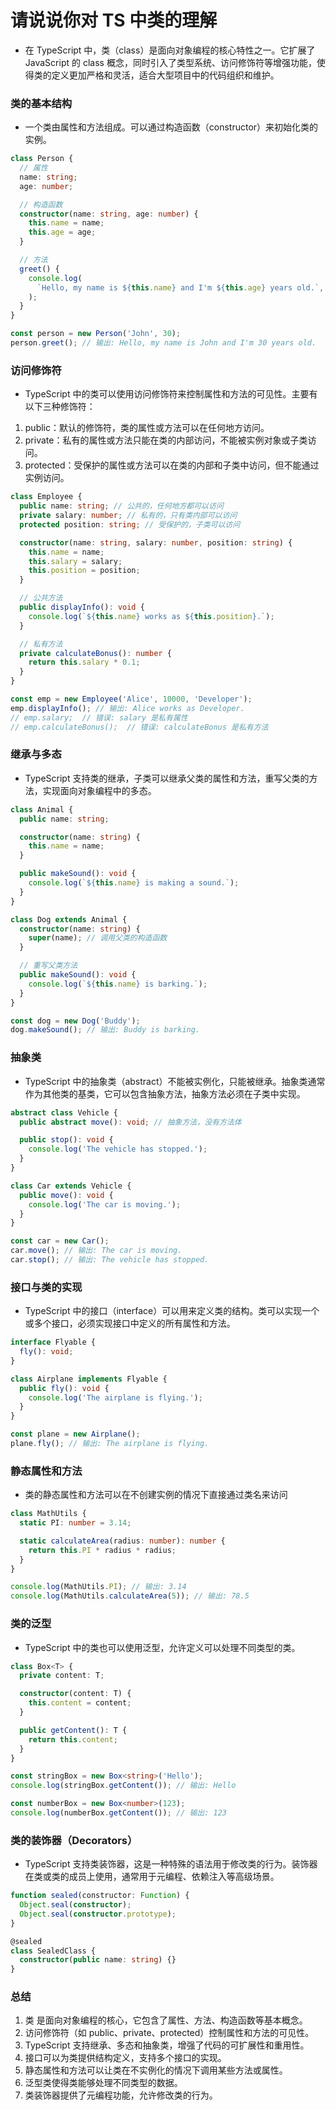 # 请说说你对 TS 中类的理解

- 在 TypeScript 中，类（class）是面向对象编程的核心特性之一。它扩展了 JavaScript 的 class 概念，同时引入了类型系统、访问修饰符等增强功能，使得类的定义更加严格和灵活，适合大型项目中的代码组织和维护。

### 类的基本结构

- 一个类由属性和方法组成。可以通过构造函数（constructor）来初始化类的实例。

```ts
class Person {
  // 属性
  name: string;
  age: number;

  // 构造函数
  constructor(name: string, age: number) {
    this.name = name;
    this.age = age;
  }

  // 方法
  greet() {
    console.log(
      `Hello, my name is ${this.name} and I'm ${this.age} years old.`,
    );
  }
}

const person = new Person('John', 30);
person.greet(); // 输出: Hello, my name is John and I'm 30 years old.
```

### 访问修饰符

- TypeScript 中的类可以使用访问修饰符来控制属性和方法的可见性。主要有以下三种修饰符：

1. public：默认的修饰符，类的属性或方法可以在任何地方访问。
2. private：私有的属性或方法只能在类的内部访问，不能被实例对象或子类访问。
3. protected：受保护的属性或方法可以在类的内部和子类中访问，但不能通过实例访问。

```ts
class Employee {
  public name: string; // 公共的，任何地方都可以访问
  private salary: number; // 私有的，只有类内部可以访问
  protected position: string; // 受保护的，子类可以访问

  constructor(name: string, salary: number, position: string) {
    this.name = name;
    this.salary = salary;
    this.position = position;
  }

  // 公共方法
  public displayInfo(): void {
    console.log(`${this.name} works as ${this.position}.`);
  }

  // 私有方法
  private calculateBonus(): number {
    return this.salary * 0.1;
  }
}

const emp = new Employee('Alice', 10000, 'Developer');
emp.displayInfo(); // 输出: Alice works as Developer.
// emp.salary;  // 错误: salary 是私有属性
// emp.calculateBonus();  // 错误: calculateBonus 是私有方法
```

### 继承与多态

- TypeScript 支持类的继承，子类可以继承父类的属性和方法，重写父类的方法，实现面向对象编程中的多态。

```ts
class Animal {
  public name: string;

  constructor(name: string) {
    this.name = name;
  }

  public makeSound(): void {
    console.log(`${this.name} is making a sound.`);
  }
}

class Dog extends Animal {
  constructor(name: string) {
    super(name); // 调用父类的构造函数
  }

  // 重写父类方法
  public makeSound(): void {
    console.log(`${this.name} is barking.`);
  }
}

const dog = new Dog('Buddy');
dog.makeSound(); // 输出: Buddy is barking.
```

### 抽象类

- TypeScript 中的抽象类（abstract）不能被实例化，只能被继承。抽象类通常作为其他类的基类，它可以包含抽象方法，抽象方法必须在子类中实现。

```ts
abstract class Vehicle {
  public abstract move(): void; // 抽象方法，没有方法体

  public stop(): void {
    console.log('The vehicle has stopped.');
  }
}

class Car extends Vehicle {
  public move(): void {
    console.log('The car is moving.');
  }
}

const car = new Car();
car.move(); // 输出: The car is moving.
car.stop(); // 输出: The vehicle has stopped.
```

### 接口与类的实现

- TypeScript 中的接口（interface）可以用来定义类的结构。类可以实现一个或多个接口，必须实现接口中定义的所有属性和方法。

```ts
interface Flyable {
  fly(): void;
}

class Airplane implements Flyable {
  public fly(): void {
    console.log('The airplane is flying.');
  }
}

const plane = new Airplane();
plane.fly(); // 输出: The airplane is flying.
```

### 静态属性和方法

- 类的静态属性和方法可以在不创建实例的情况下直接通过类名来访问

```ts
class MathUtils {
  static PI: number = 3.14;

  static calculateArea(radius: number): number {
    return this.PI * radius * radius;
  }
}

console.log(MathUtils.PI); // 输出: 3.14
console.log(MathUtils.calculateArea(5)); // 输出: 78.5
```

### 类的泛型

- TypeScript 中的类也可以使用泛型，允许定义可以处理不同类型的类。

```ts
class Box<T> {
  private content: T;

  constructor(content: T) {
    this.content = content;
  }

  public getContent(): T {
    return this.content;
  }
}

const stringBox = new Box<string>('Hello');
console.log(stringBox.getContent()); // 输出: Hello

const numberBox = new Box<number>(123);
console.log(numberBox.getContent()); // 输出: 123
```

### 类的装饰器（Decorators）

- TypeScript 支持类装饰器，这是一种特殊的语法用于修改类的行为。装饰器在类或类的成员上使用，通常用于元编程、依赖注入等高级场景。

```ts
function sealed(constructor: Function) {
  Object.seal(constructor);
  Object.seal(constructor.prototype);
}

@sealed
class SealedClass {
  constructor(public name: string) {}
}
```

### 总结

1. 类 是面向对象编程的核心，它包含了属性、方法、构造函数等基本概念。
2. 访问修饰符（如 public、private、protected）控制属性和方法的可见性。
3. TypeScript 支持继承、多态和抽象类，增强了代码的可扩展性和重用性。
4. 接口可以为类提供结构定义，支持多个接口的实现。
5. 静态属性和方法可以让类在不实例化的情况下调用某些方法或属性。
6. 泛型类使得类能够处理不同类型的数据。
7. 类装饰器提供了元编程功能，允许修改类的行为。

